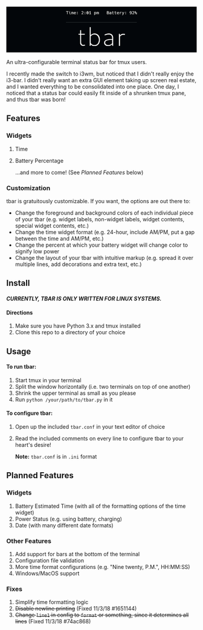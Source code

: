 ![logo](assets/titlebar.png)

An ultra-configurable terminal status bar for tmux users.

I recently made the switch to i3wm, but noticed that I didn't really enjoy the i3-bar. I didn't really want an extra GUI element taking up screen real estate, and I wanted everything to be consolidated into one place. One day, I noticed that a status bar could easily fit inside of a shrunken tmux pane, and thus tbar was born!

## Features
### Widgets
1. Time
1. Battery Percentage

    ...and more to come! (See *Planned Features* below)

### Customization
tbar is gratuitously customizable. If you want, the options are out there to:
  * Change the foreground and background colors of each individual piece of your tbar (e.g. widget labels, non-widget labels, widget contents, special widget contents, etc.)
  * Change the time widget format (e.g. 24-hour, include AM/PM, put a gap between the time and AM/PM, etc.)
  * Change the percent at which your battery widget will change color to signify low power
  * Change the layout of your tbar with intuitive markup (e.g. spread it over multiple lines, add decorations and extra text, etc.)

## Install
#### *CURRENTLY, TBAR IS ONLY WRITTEN FOR LINUX SYSTEMS.*

#### Directions
1. Make sure you have Python 3.x and tmux installed
1. Clone this repo to a directory of your choice

## Usage
#### To run tbar:
1. Start tmux in your terminal
1. Split the window horizontally (i.e. two terminals on top of one another)
1. Shrink the upper terminal as small as you please
1. Run `python /your/path/to/tbar.py` in it

#### To configure tbar:
1. Open up the included `tbar.conf` in your text editor of choice
1. Read the included comments on every line to configure tbar to your heart's desire!

    **Note:** `tbar.conf` is in `.ini` format

## Planned Features
### Widgets
1. Battery Estimated Time (with all of the formatting options of the time widget)
1. Power Status (e.g. using battery, charging)
1. Date (with many different date formats)

### Other Features
1. Add support for bars at the bottom of the terminal
1. Configuration file validation
1. More time format configurations (e.g. "Nine twenty, P.M.", HH:MM:SS)
1. Windows/MacOS support

### Fixes
1. Simplify time formatting logic
1. <strike>Disable newline printing</strike> (Fixed 11/3/18 #1651144)
1. <strike>Change `line1` in config to `format` or something, since it determines all lines</strike> (Fixed 11/3/18 #74ac868)
